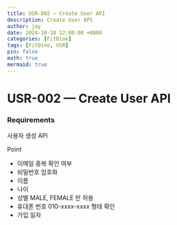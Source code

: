 ```yaml
---
title: USR-002 — Create User API
description: Create User API
author: jay
date: 2024-10-10 12:00:00 +0800
categories: [FitDine]
tags: [FitDine, USR]
pin: false
math: true
mermaid: true
---
```


# USR-002 — Create User API

### Requirements
사용자 생성 API

Point
- 이메일 중복 확인 여부
- 비밀번호 암호화
- 이름
- 나이
- 성별 MALE, FEMALE 만 허용
- 휴대폰 번호 010-xxxx-xxxx 형태 확인
- 가입 일자


